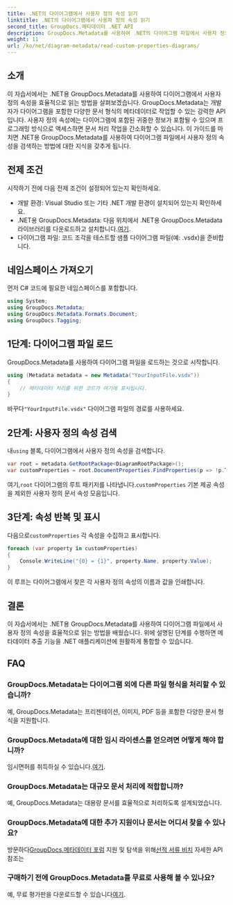 ```yaml
---
title: .NET의 다이어그램에서 사용자 정의 속성 읽기
linktitle: .NET의 다이어그램에서 사용자 정의 속성 읽기
second_title: GroupDocs.메타데이터 .NET API
description: GroupDocs.Metadata를 사용하여 .NET의 다이어그램 파일에서 사용자 정의 속성을 추출하는 방법을 알아보세요. 개발자를 위한 쉬운 단계별 가이드입니다.
weight: 11
url: /ko/net/diagram-metadata/read-custom-properties-diagrams/
---
```

## 소개
이 자습서에서는 .NET용 GroupDocs.Metadata를 사용하여 다이어그램에서 사용자 정의 속성을 효율적으로 읽는 방법을 살펴보겠습니다. GroupDocs.Metadata는 개발자가 다이어그램을 포함한 다양한 문서 형식의 메타데이터로 작업할 수 있는 강력한 API입니다. 사용자 정의 속성에는 다이어그램에 포함된 귀중한 정보가 포함될 수 있으며 프로그래밍 방식으로 액세스하면 문서 처리 작업을 간소화할 수 있습니다. 이 가이드를 마치면 .NET용 GroupDocs.Metadata를 사용하여 다이어그램 파일에서 사용자 정의 속성을 검색하는 방법에 대한 지식을 갖추게 됩니다.
## 전제 조건
시작하기 전에 다음 전제 조건이 설정되어 있는지 확인하세요.
- 개발 환경: Visual Studio 또는 기타 .NET 개발 환경이 설치되어 있는지 확인하세요.
-  .NET용 GroupDocs.Metadata: 다음 위치에서 .NET용 GroupDocs.Metadata 라이브러리를 다운로드하고 설치합니다.[여기](https://releases.groupdocs.com/metadata/net/).
- 다이어그램 파일: 코드 조각을 테스트할 샘플 다이어그램 파일(예: .vsdx)을 준비합니다.

## 네임스페이스 가져오기
먼저 C# 코드에 필요한 네임스페이스를 포함합니다.
```csharp
using System;
using GroupDocs.Metadata;
using GroupDocs.Metadata.Formats.Document;
using GroupDocs.Tagging;
```
## 1단계: 다이어그램 파일 로드
GroupDocs.Metadata를 사용하여 다이어그램 파일을 로드하는 것으로 시작합니다.
```csharp
using (Metadata metadata = new Metadata("YourInputFile.vsdx"))
{
    // 메타데이터 처리를 위한 코드가 여기에 표시됩니다.
}
```
 바꾸다`"YourInputFile.vsdx"` 다이어그램 파일의 경로를 사용하세요.
## 2단계: 사용자 정의 속성 검색
 내`using` 블록, 다이어그램에서 사용자 정의 속성을 검색합니다.
```csharp
var root = metadata.GetRootPackage<DiagramRootPackage>();
var customProperties = root.DocumentProperties.FindProperties(p => !p.Tags.Contains(Tags.Document.BuiltIn));
```
 여기,`root` 다이어그램의 루트 패키지를 나타냅니다.`customProperties` 기본 제공 속성을 제외한 사용자 정의 문서 속성 모음입니다.
## 3단계: 속성 반복 및 표시
 다음으로`customProperties` 각 속성을 수집하고 표시합니다.
```csharp
foreach (var property in customProperties)
{
    Console.WriteLine("{0} = {1}", property.Name, property.Value);
}
```
이 루프는 다이어그램에서 찾은 각 사용자 정의 속성의 이름과 값을 인쇄합니다.

## 결론
이 자습서에서는 .NET용 GroupDocs.Metadata를 사용하여 다이어그램 파일에서 사용자 정의 속성을 효율적으로 읽는 방법을 배웠습니다. 위에 설명된 단계를 수행하면 메타데이터 추출 기능을 .NET 애플리케이션에 원활하게 통합할 수 있습니다.

## FAQ
### GroupDocs.Metadata는 다이어그램 외에 다른 파일 형식을 처리할 수 있습니까?
예, GroupDocs.Metadata는 프리젠테이션, 이미지, PDF 등을 포함한 다양한 문서 형식을 지원합니다.
### GroupDocs.Metadata에 대한 임시 라이센스를 얻으려면 어떻게 해야 합니까?
 임시면허를 취득하실 수 있습니다.[여기](https://purchase.groupdocs.com/temporary-license/).
### GroupDocs.Metadata는 대규모 문서 처리에 적합합니까?
예, GroupDocs.Metadata는 대용량 문서를 효율적으로 처리하도록 설계되었습니다.
### GroupDocs.Metadata에 대한 추가 지원이나 문서는 어디서 찾을 수 있나요?
 방문하다[GroupDocs.메타데이터 포럼](https://forum.groupdocs.com/c/metadata/14) 지원 및 탐색을 위해[선적 서류 비치](https://tutorials.groupdocs.com/metadata/net/) 자세한 API 참조는
### 구매하기 전에 GroupDocs.Metadata를 무료로 사용해 볼 수 있나요?
 예, 무료 평가판을 다운로드할 수 있습니다[여기](https://releases.groupdocs.com/).